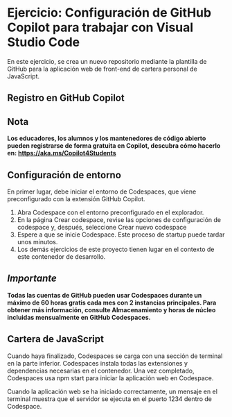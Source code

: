 # Ejercicio: Configuración de GitHub Copilot para trabajar con Visual Studio Code

En este ejercicio, se crea un nuevo repositorio mediante la plantilla de GitHub para la aplicación web de front-end de cartera personal de JavaScript.

## Registro en GitHub Copilot

## **Nota**

**Los educadores, los alumnos y los mantenedores de código abierto pueden registrarse de forma gratuita en Copilot, descubra cómo hacerlo en: https://aka.ms/Copilot4Students**

## Configuración de entorno

En primer lugar, debe iniciar el entorno de Codespaces, que viene preconfigurado con la extensión GitHub Copilot.

1. Abra Codespace con el entorno preconfigurado en el explorador.
2. En la página Crear codespace, revise las opciones de configuración de codespace y, después, seleccione Crear nuevo codespace
3. Espere a que se inicie Codespace. Este proceso de startup puede tardar unos minutos.
4. Los demás ejercicios de este proyecto tienen lugar en el contexto de este contenedor de desarrollo.

## **_Importante_**

**Todas las cuentas de GitHub pueden usar Codespaces durante un máximo de 60 horas gratis cada mes con 2 instancias principales. Para obtener más información, consulte <a herf="https://docs.github.com/es/billing/managing-billing-for-github-codespaces/about-billing-for-github-codespaces#monthly-included-storage-and-core-hours-for-personal-accounts">Almacenamiento y horas de núcleo incluidas mensualmente en GitHub Codespaces</a>.**

## Cartera de JavaScript

Cuando haya finalizado, Codespaces se carga con una sección de terminal en la parte inferior. Codespaces instala todas las extensiones y dependencias necesarias en el contenedor. Una vez completado, Codespaces usa npm start para iniciar la aplicación web en Codespace.

Cuando la aplicación web se ha iniciado correctamente, un mensaje en el terminal muestra que el servidor se ejecuta en el puerto 1234 dentro de Codespace.
